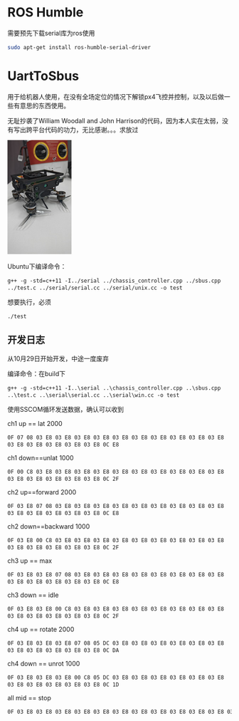 

# ROS Humble

需要预先下载serial库为ros使用

```sh
sudo apt-get install ros-humble-serial-driver
```



# UartToSbus

用于给机器人使用，在没有全场定位的情况下解锁px4飞控并控制，以及以后做一些有意思的东西使用。

无耻抄袭了William Woodall and John Harrison的代码，因为本人实在太弱，没有写出跨平台代码的功力，无比感谢。。。求放过

<img src="README.assets/image-20241123011044708.png" alt="image-20241123011044708" style="zoom:25%;" />



Ubuntu下编译命令：

```shell
g++ -g -std=c++11 -I../serial ../chassis_controller.cpp ../sbus.cpp ../test.c ../serial/serial.cc ../serial/unix.cc -o test
```

想要执行，必须

```shell
./test

```

## 开发日志

从10月29日开始开发，中途一度废弃

编译命令：在build下

```shell
g++ -g -std=c++11 -I..\serial ..\chassis_controller.cpp ..\sbus.cpp ..\test.c ..\serial\serial.cc ..\serial\win.cc -o test
```

使用SSCOM循环发送数据，确认可以收到

ch1 up == lat 2000

```
0F 07 08 03 E8 03 E8 03 E8 03 E8 03 E8 03 E8 03 E8 03 E8 03 E8 03 E8 03 E8 03 E8 03 E8 03 E8 03 E8 0C E8
```

ch1 down==unlat 1000

```
0F 00 C8 03 E8 03 E8 03 E8 03 E8 03 E8 03 E8 03 E8 03 E8 03 E8 03 E8 03 E8 03 E8 03 E8 03 E8 03 E8 0C 2F
```

ch2 up==forward 2000

```
0F 03 E8 07 08 03 E8 03 E8 03 E8 03 E8 03 E8 03 E8 03 E8 03 E8 03 E8 03 E8 03 E8 03 E8 03 E8 03 E8 0C E8
```

ch2 down==backward 1000

```
0F 03 E8 00 C8 03 E8 03 E8 03 E8 03 E8 03 E8 03 E8 03 E8 03 E8 03 E8 03 E8 03 E8 03 E8 03 E8 03 E8 0C 2F
```

ch3 up == max

```
0F 03 E8 03 E8 07 08 03 E8 03 E8 03 E8 03 E8 03 E8 03 E8 03 E8 03 E8 03 E8 03 E8 03 E8 03 E8 03 E8 0C E8
```

ch3 down == idle

```
0F 03 E8 03 E8 00 C8 03 E8 03 E8 03 E8 03 E8 03 E8 03 E8 03 E8 03 E8 03 E8 03 E8 03 E8 03 E8 03 E8 0C 2F
```

ch4 up == rotate 2000

```
0F 03 E8 03 E8 03 E8 07 08 05 DC 03 E8 03 E8 03 E8 03 E8 03 E8 03 E8 03 E8 03 E8 03 E8 03 E8 03 E8 0C DA
```

ch4 down == unrot 1000

```
0F 03 E8 03 E8 03 E8 00 C8 05 DC 03 E8 03 E8 03 E8 03 E8 03 E8 03 E8 03 E8 03 E8 03 E8 03 E8 03 E8 0C 1D
```

all mid == stop

```sh
0F 03 E8 03 E8 03 E8 03 E8 03 E8 03 E8 03 E8 03 E8 03 E8 03 E8 03 E8 03 E8 03 E8 03 E8 03 E8 03 E8 0C 0C
```

